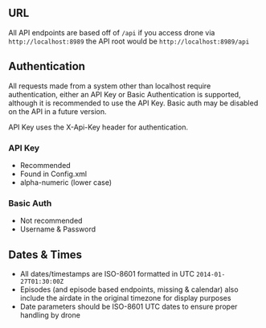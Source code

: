 ## URL ##

All API endpoints are based off of `/api` if you access drone via `http://localhost:8989` the API root would be `http://localhost:8989/api`


## Authentication ##

All requests made from a system other than localhost require authentication, either an API Key or Basic Authentication is supported, although it is recommended to use the API Key. Basic auth may be disabled on the API in a future version.

API Key uses the X-Api-Key header for authentication.

### API Key ###

- Recommended
- Found in Config.xml
- alpha-numeric (lower case)

### Basic Auth ###

- Not recommended
- Username & Password

## Dates & Times ##

- All dates/timestamps are ISO-8601 formatted in UTC `2014-01-27T01:30:00Z`
- Episodes (and episode based endpoints, missing & calendar) also include the airdate in the original timezone for display purposes
- Date parameters should be ISO-8601 UTC dates to ensure proper handling by drone


